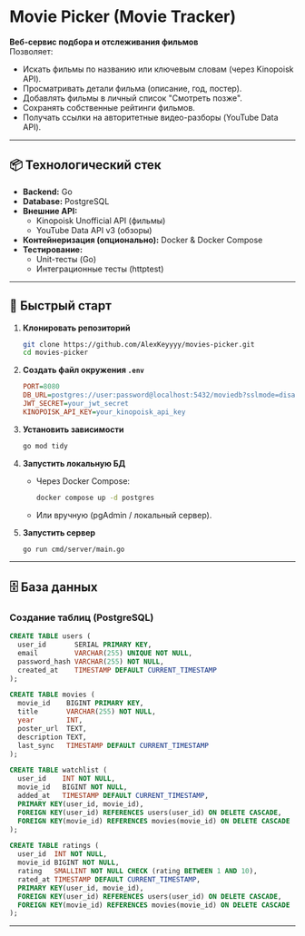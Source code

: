 # Movie Picker (Movie Tracker)

**Веб-сервис подбора и отслеживания фильмов**  
Позволяет:

- Искать фильмы по названию или ключевым словам (через Kinopoisk API).
- Просматривать детали фильма (описание, год, постер).
- Добавлять фильмы в личный список "Смотреть позже".
- Сохранять собственные рейтинги фильмов.
- Получать ссылки на авторитетные видео-разборы (YouTube Data API).

---

## 📦 Технологический стек

- **Backend:** Go
- **Database:** PostgreSQL
- **Внешние API:**
  - Kinopoisk Unofficial API (фильмы)
  - YouTube Data API v3 (обзоры)
- **Контейнеризация (опционально):** Docker & Docker Compose
- **Тестирование:**
  - Unit-тесты (Go)
  - Интеграционные тесты (httptest)

---

## 🚀 Быстрый старт

1. **Клонировать репозиторий**

   ```bash
   git clone https://github.com/AlexKeyyyy/movies-picker.git
   cd movies-picker
   ```

2. **Создать файл окружения `.env`**

   ```ini
   PORT=8080
   DB_URL=postgres://user:password@localhost:5432/moviedb?sslmode=disable
   JWT_SECRET=your_jwt_secret
   KINOPOISK_API_KEY=your_kinopoisk_api_key
   ```

3. **Установить зависимости**

   ```bash
   go mod tidy
   ```

4. **Запустить локальную БД**

   - Через Docker Compose:

     ```bash
     docker compose up -d postgres
     ```

   - Или вручную (pgAdmin / локальный сервер).

5. **Запустить сервер**

   ```bash
   go run cmd/server/main.go
   ```

---

## 🗄️ База данных

### Создание таблиц (PostgreSQL)

```sql
CREATE TABLE users (
  user_id       SERIAL PRIMARY KEY,
  email         VARCHAR(255) UNIQUE NOT NULL,
  password_hash VARCHAR(255) NOT NULL,
  created_at    TIMESTAMP DEFAULT CURRENT_TIMESTAMP
);

CREATE TABLE movies (
  movie_id    BIGINT PRIMARY KEY,
  title       VARCHAR(255) NOT NULL,
  year        INT,
  poster_url  TEXT,
  description TEXT,
  last_sync   TIMESTAMP DEFAULT CURRENT_TIMESTAMP
);

CREATE TABLE watchlist (
  user_id    INT NOT NULL,
  movie_id   BIGINT NOT NULL,
  added_at   TIMESTAMP DEFAULT CURRENT_TIMESTAMP,
  PRIMARY KEY(user_id, movie_id),
  FOREIGN KEY(user_id) REFERENCES users(user_id) ON DELETE CASCADE,
  FOREIGN KEY(movie_id) REFERENCES movies(movie_id) ON DELETE CASCADE
);

CREATE TABLE ratings (
  user_id  INT NOT NULL,
  movie_id BIGINT NOT NULL,
  rating   SMALLINT NOT NULL CHECK (rating BETWEEN 1 AND 10),
  rated_at TIMESTAMP DEFAULT CURRENT_TIMESTAMP,
  PRIMARY KEY(user_id, movie_id),
  FOREIGN KEY(user_id) REFERENCES users(user_id) ON DELETE CASCADE,
  FOREIGN KEY(movie_id) REFERENCES movies(movie_id) ON DELETE CASCADE
);
```

---
